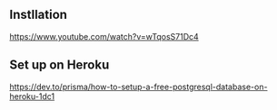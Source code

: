 ## Instllation
https://www.youtube.com/watch?v=wTqosS71Dc4

## Set up on Heroku
https://dev.to/prisma/how-to-setup-a-free-postgresql-database-on-heroku-1dc1
